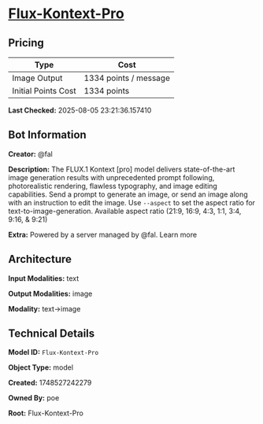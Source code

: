 # [Flux-Kontext-Pro](https://poe.com/Flux-Kontext-Pro)

## Pricing

| Type | Cost |
|------|------|
| Image Output | 1334 points / message |
| Initial Points Cost | 1334 points |

**Last Checked:** 2025-08-05 23:21:36.157410


## Bot Information

**Creator:** @fal

**Description:** The FLUX.1 Kontext [pro] model delivers state-of-the-art image generation results with unprecedented prompt following, photorealistic rendering, flawless typography, and image editing capabilities. Send a prompt to generate an image, or send an image along with an instruction to edit the image. Use `--aspect` to set the aspect ratio for text-to-image-generation. Available aspect ratio (21:9, 16:9, 4:3, 1:1, 3:4, 9:16, & 9:21)

**Extra:** Powered by a server managed by @fal. Learn more


## Architecture

**Input Modalities:** text

**Output Modalities:** image

**Modality:** text->image


## Technical Details

**Model ID:** `Flux-Kontext-Pro`

**Object Type:** model

**Created:** 1748527242279

**Owned By:** poe

**Root:** Flux-Kontext-Pro
